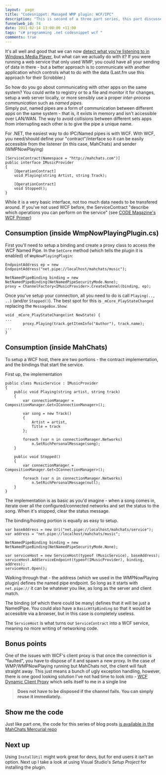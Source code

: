 ```yaml
--- 
layout:  page
title: "Codesnippet: Managed WMP plugin: WCF/IPC"
description: "This is second of a three part series, this part discusses using WCF for IPC with our WMP Now Playing plugin"
funnelweb_id: 74
date: 2011-02-14 13:00:00 +11:00
tags: "c# programming .net codesnippet wcf "
comments: true
---
```

It's all well and good that we can now [detect what you're listening to in Windows Media Player][1], but what can we actually do with it? If you were running a web service that only used WMP, you could have all your sending of data in there - but a better approach is to communicate with another application which controls what to do with the data (Last.fm use this approach for their Scrobbler.)

So how do you go about communicating with other apps on the same system? You could write to registry or to a file and monitor it for changes, setup a web server locally, or more sensibly use a proper *inter-process communication* such as *named pipes*.  
Simply put, named pipes are a form of communication between different apps on the same system - that is, it exists in memory and isn't accessible over LAN/WAN. The way to avoid collisions between different sets apps from interrupting each other is to give the pipe a unique name.

For .NET, the easiest way to do IPC/Named pipes is with WCF. With WCF, you need/should define your "contract"/interface so it can be easily accessible from the listener (in this case, MahChats) and sender (WMPNowPlaying)

    [ServiceContract(Namespace = "http://mahchats.com")]
    public interface IMusicProvider
    {
        [OperationContract]
        void Playing(string Artist, string Track);

        [OperationContract]
        void Stopped();
    }

While it is a very basic interface, not too much data needs to be transfered around. If you've not used WCF before, the ServiceContract "describe which operations you can perform on the service" (see [CODE Magazine's WCF Primer][2])

## Consumption (inside WmpNowPlayingPlugin.cs) ##

First you'll need to setup a binding and create a proxy class to access the WCF Named Pipe. In the `SetCore` method (which tells the plugin it is enabled) of `WmpNowPlayingPlugin`:


    EndpointAddress ep = new EndpointAddress("net.pipe://localhost/mahchats/music");

    NetNamedPipeBinding binding = new NetNamedPipeBinding(NetNamedPipeSecurityMode.None);
    proxy = ChannelFactory<IMusicProvider>.CreateChannel(binding, ep);


Once you've setup your connection, all you need to do is call `Playing(.., ..)` (and/or `Stopped()`). The best spot for this is `_mCore_PlayStateChanged` replacing the `MessageBox.Show`:

    void _mCore_PlayStateChange(int NewState) {
    ...
            proxy.Playing(track.getItemInfo("Author"), track.name);
    ...
    }

## Consumption (inside MahChats) ##
To setup a WCF host, there are two portions - the contract implementation, and the bindings that start the service. 

First up, the implementation

    public class MusicService : IMusicProvider
    {
        public void Playing(string artist, string track)
        {
            var connectionManager = CompositionManager.Get<IConnectionManager>();

            var song = new Track()
            {
                Artist = artist,
                Title = track
            };

            foreach (var n in connectionManager.Networks)
                n.SetRichPersonalMessage(song);
        }

        public void Stopped()
        {
            var connectionManager = CompositionManager.Get<IConnectionManager>();

            foreach (var n in connectionManager.Networks)
                n.SetRichPersonalMessage(null);
        }
    }

The implementation is as basic as you'd imagine - when a song comes in, iterate over all the configured/connected networks and set the status to the song. When it's stopped, clear the status message.

The binding/hosting portion is equally as easy to setup.

    var baseAddress = new Uri("net.pipe://localhost/mahchats/service");
    var address = "net.pipe://localhost/mahchats/music";

    NetNamedPipeBinding binding = new NetNamedPipeBinding(NetNamedPipeSecurityMode.None);

    var serviceHost = new ServiceHost(typeof (MusicService), baseAddress);
    serviceHost.AddServiceEndpoint(typeof(IMusicProvider), binding, address);
    serviceHost.Open();

Walking through that - the address (which we used in the WMPNowPlaying plugin) defines the named pipe endpoint. So long as it starts with `net.pipe://` it can be whatever you like, as long as the server and client match. 

The binding (of which there could be many) defines that it will be just a NamedPipe. You could also have a `BasicHttpBinding` so that it would be accessible via a browser, but in this case is completely useless.

The `ServiceHost` is what turns our `ServiceContract` into a WCF service, meaning no more writing of networking code.

Bonus points
------------

One of the issues with WCF's client proxy is that once the connection is "faulted", you have to dispose of it and spawn a new proxy. In the case of WMP/WMPNowPlaying running but MahChats not, the client will fault straight away. This just means a bunch of ugly exception handling, however, there is one good looking solution I've not had time to look into - [WCF Dynamic Client Proxy][3] which sells itself to me in a single line 

> **Does not have to be disposed if the channel fails. You can simply reuse it immediately.**


Show me the code
--------------------

Just like part one, the code for this series of blog posts [is available in the MahChats Mercurial repo][4]


## Next up ##
Using `InstallUtil` might work great for devs, but for end users it isn't an option. Next up I take a look at using Visual Studio's *Setup Project* for installing the plugin.

  [1]: codesnippet-managed-windows-media-plugins
  [2]: http://www.code-magazine.com/article.aspx?quickid=0605051&page=2
  [3]: http://wcfdynamicclient.codeplex.com/
  [4]: http://code.jenkinsfamily.com.au/mahchatsimmediately.**
